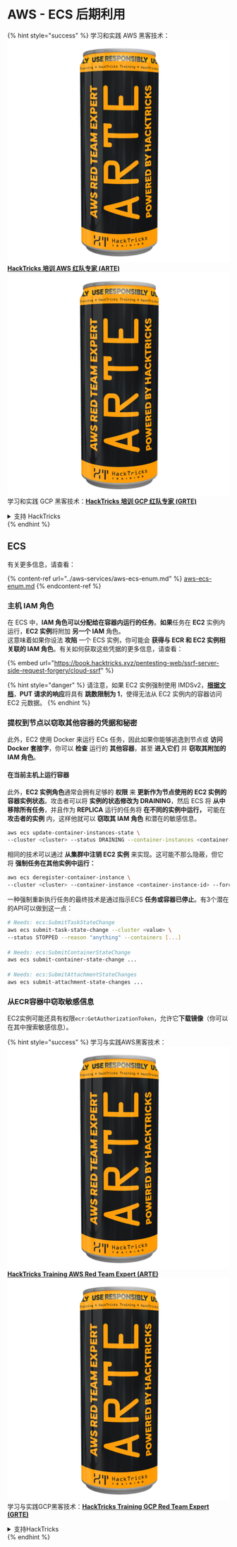 # AWS - ECS 后期利用

{% hint style="success" %}
学习和实践 AWS 黑客技术：<img src="../../../.gitbook/assets/image (1) (1) (1).png" alt="" data-size="line">[**HackTricks 培训 AWS 红队专家 (ARTE)**](https://training.hacktricks.xyz/courses/arte)<img src="../../../.gitbook/assets/image (1) (1) (1).png" alt="" data-size="line">\
学习和实践 GCP 黑客技术：<img src="../../../.gitbook/assets/image (2).png" alt="" data-size="line">[**HackTricks 培训 GCP 红队专家 (GRTE)**<img src="../../../.gitbook/assets/image (2).png" alt="" data-size="line">](https://training.hacktricks.xyz/courses/grte)

<details>

<summary>支持 HackTricks</summary>

* 查看 [**订阅计划**](https://github.com/sponsors/carlospolop)!
* **加入** 💬 [**Discord 群组**](https://discord.gg/hRep4RUj7f) 或 [**Telegram 群组**](https://t.me/peass) 或 **在 Twitter 上关注** 🐦 [**@hacktricks\_live**](https://twitter.com/hacktricks_live)**.**
* **通过向** [**HackTricks**](https://github.com/carlospolop/hacktricks) 和 [**HackTricks Cloud**](https://github.com/carlospolop/hacktricks-cloud) GitHub 仓库提交 PR 分享黑客技巧。

</details>
{% endhint %}

## ECS

有关更多信息，请查看：

{% content-ref url="../aws-services/aws-ecs-enum.md" %}
[aws-ecs-enum.md](../aws-services/aws-ecs-enum.md)
{% endcontent-ref %}

### 主机 IAM 角色

在 ECS 中，**IAM 角色可以分配给在容器内运行的任务**。**如果**任务在 **EC2** 实例内运行，**EC2 实例**将附加 **另一个 IAM** 角色。\
这意味着如果你设法 **攻陷** 一个 ECS 实例，你可能会 **获得与 ECR 和 EC2 实例相关联的 IAM 角色**。有关如何获取这些凭据的更多信息，请查看：

{% embed url="https://book.hacktricks.xyz/pentesting-web/ssrf-server-side-request-forgery/cloud-ssrf" %}

{% hint style="danger" %}
请注意，如果 EC2 实例强制使用 IMDSv2，[**根据文档**](https://docs.aws.amazon.com/AWSEC2/latest/UserGuide/instance-metadata-v2-how-it-works.html)，**PUT 请求的响应**将具有 **跳数限制为 1**，使得无法从 EC2 实例内的容器访问 EC2 元数据。
{% endhint %}

### 提权到节点以窃取其他容器的凭据和秘密

此外，EC2 使用 Docker 来运行 ECs 任务，因此如果你能够逃逸到节点或 **访问 Docker 套接字**，你可以 **检查** 运行的 **其他容器**，甚至 **进入它们** 并 **窃取其附加的 IAM 角色**。

#### 在当前主机上运行容器

此外，**EC2 实例角色**通常会拥有足够的 **权限** 来 **更新作为节点使用的 EC2 实例的容器实例状态**。攻击者可以将 **实例的状态修改为 DRAINING**，然后 ECS 将 **从中移除所有任务**，并且作为 **REPLICA** 运行的任务将 **在不同的实例中运行，** 可能在 **攻击者的实例** 内，这样他就可以 **窃取其 IAM 角色** 和潜在的敏感信息。
```bash
aws ecs update-container-instances-state \
--cluster <cluster> --status DRAINING --container-instances <container-instance-id>
```
相同的技术可以通过 **从集群中注销 EC2 实例** 来实现。这可能不那么隐蔽，但它将 **强制任务在其他实例中运行：**
```bash
aws ecs deregister-container-instance \
--cluster <cluster> --container-instance <container-instance-id> --force
```
一种强制重新执行任务的最终技术是通过指示ECS **任务或容器已停止**。有3个潜在的API可以做到这一点：
```bash
# Needs: ecs:SubmitTaskStateChange
aws ecs submit-task-state-change --cluster <value> \
--status STOPPED --reason "anything" --containers [...]

# Needs: ecs:SubmitContainerStateChange
aws ecs submit-container-state-change ...

# Needs: ecs:SubmitAttachmentStateChanges
aws ecs submit-attachment-state-changes ...
```
### 从ECR容器中窃取敏感信息

EC2实例可能还具有权限`ecr:GetAuthorizationToken`，允许它**下载镜像**（你可以在其中搜索敏感信息）。

{% hint style="success" %}
学习与实践AWS黑客技术：<img src="../../../.gitbook/assets/image (1) (1) (1).png" alt="" data-size="line">[**HackTricks Training AWS Red Team Expert (ARTE)**](https://training.hacktricks.xyz/courses/arte)<img src="../../../.gitbook/assets/image (1) (1) (1).png" alt="" data-size="line">\
学习与实践GCP黑客技术：<img src="../../../.gitbook/assets/image (2).png" alt="" data-size="line">[**HackTricks Training GCP Red Team Expert (GRTE)**<img src="../../../.gitbook/assets/image (2).png" alt="" data-size="line">](https://training.hacktricks.xyz/courses/grte)

<details>

<summary>支持HackTricks</summary>

* 查看[**订阅计划**](https://github.com/sponsors/carlospolop)!
* **加入** 💬 [**Discord群组**](https://discord.gg/hRep4RUj7f)或[**电报群组**](https://t.me/peass)或**在** **Twitter** 🐦 [**@hacktricks\_live**](https://twitter.com/hacktricks_live)**上关注我们。**
* **通过向** [**HackTricks**](https://github.com/carlospolop/hacktricks)和[**HackTricks Cloud**](https://github.com/carlospolop/hacktricks-cloud) GitHub库提交PR分享黑客技巧。

</details>
{% endhint %}
